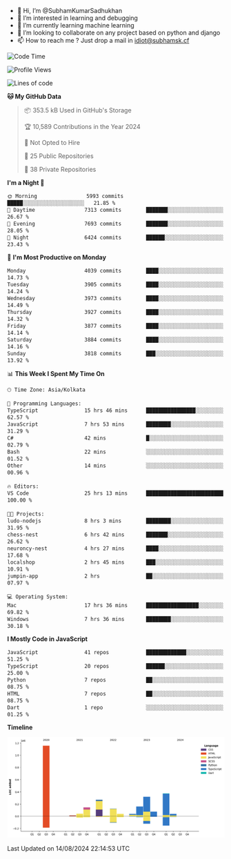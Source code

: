 - 👋 Hi, I’m @SubhamKumarSadhukhan
- 👀 I’m interested in learning and debugging
- 🌱 I’m currently learning machine learning
- 💞️ I’m looking to collaborate on any project based on python and django
- 📫 How to reach me ?
      Just drop a mail in idiot@subhamsk.cf

<!---
SubhamKumarSadhukhan/SubhamKumarSadhukhan is a ✨ special ✨ repository because its `README.md` (this file) appears on your GitHub profile.
You can click the Preview link to take a look at your changes.
--->


<!--START_SECTION:waka-->
![Code Time](http://img.shields.io/badge/Code%20Time-2%2C407%20hrs%2040%20mins-blue)

![Profile Views](http://img.shields.io/badge/Profile%20Views-1-blue)

![Lines of code](https://img.shields.io/badge/From%20Hello%20World%20I%27ve%20Written-2.8%20million%20lines%20of%20code-blue)

**🐱 My GitHub Data** 

> 📦 353.5 kB Used in GitHub's Storage 
 > 
> 🏆 10,589 Contributions in the Year 2024
 > 
> 🚫 Not Opted to Hire
 > 
> 📜 25 Public Repositories 
 > 
> 🔑 38 Private Repositories 
 > 
**I'm a Night 🦉** 

```text
🌞 Morning                5993 commits        █████░░░░░░░░░░░░░░░░░░░░   21.85 % 
🌆 Daytime                7313 commits        ███████░░░░░░░░░░░░░░░░░░   26.67 % 
🌃 Evening                7693 commits        ███████░░░░░░░░░░░░░░░░░░   28.05 % 
🌙 Night                  6424 commits        ██████░░░░░░░░░░░░░░░░░░░   23.43 % 
```
📅 **I'm Most Productive on Monday** 

```text
Monday                   4039 commits        ████░░░░░░░░░░░░░░░░░░░░░   14.73 % 
Tuesday                  3905 commits        ████░░░░░░░░░░░░░░░░░░░░░   14.24 % 
Wednesday                3973 commits        ████░░░░░░░░░░░░░░░░░░░░░   14.49 % 
Thursday                 3927 commits        ████░░░░░░░░░░░░░░░░░░░░░   14.32 % 
Friday                   3877 commits        ████░░░░░░░░░░░░░░░░░░░░░   14.14 % 
Saturday                 3884 commits        ████░░░░░░░░░░░░░░░░░░░░░   14.16 % 
Sunday                   3818 commits        ███░░░░░░░░░░░░░░░░░░░░░░   13.92 % 
```


📊 **This Week I Spent My Time On** 

```text
🕑︎ Time Zone: Asia/Kolkata

💬 Programming Languages: 
TypeScript               15 hrs 46 mins      ████████████████░░░░░░░░░   62.57 % 
JavaScript               7 hrs 53 mins       ████████░░░░░░░░░░░░░░░░░   31.29 % 
C#                       42 mins             █░░░░░░░░░░░░░░░░░░░░░░░░   02.79 % 
Bash                     22 mins             ░░░░░░░░░░░░░░░░░░░░░░░░░   01.52 % 
Other                    14 mins             ░░░░░░░░░░░░░░░░░░░░░░░░░   00.96 % 

🔥 Editors: 
VS Code                  25 hrs 13 mins      █████████████████████████   100.00 % 

🐱‍💻 Projects: 
ludo-nodejs              8 hrs 3 mins        ████████░░░░░░░░░░░░░░░░░   31.95 % 
chess-nest               6 hrs 42 mins       ███████░░░░░░░░░░░░░░░░░░   26.62 % 
neuroncy-nest            4 hrs 27 mins       ████░░░░░░░░░░░░░░░░░░░░░   17.68 % 
localshop                2 hrs 45 mins       ███░░░░░░░░░░░░░░░░░░░░░░   10.91 % 
jumpin-app               2 hrs               ██░░░░░░░░░░░░░░░░░░░░░░░   07.97 % 

💻 Operating System: 
Mac                      17 hrs 36 mins      █████████████████░░░░░░░░   69.82 % 
Windows                  7 hrs 36 mins       ████████░░░░░░░░░░░░░░░░░   30.18 % 
```

**I Mostly Code in JavaScript** 

```text
JavaScript               41 repos            █████████████░░░░░░░░░░░░   51.25 % 
TypeScript               20 repos            ██████░░░░░░░░░░░░░░░░░░░   25.00 % 
Python                   7 repos             ██░░░░░░░░░░░░░░░░░░░░░░░   08.75 % 
HTML                     7 repos             ██░░░░░░░░░░░░░░░░░░░░░░░   08.75 % 
Dart                     1 repo              ░░░░░░░░░░░░░░░░░░░░░░░░░   01.25 % 
```



**Timeline**

![Lines of Code chart](https://raw.githubusercontent.com/SubhamKumarSadhukhan/SubhamKumarSadhukhan/main/assets/bar_graph.png)


 Last Updated on 14/08/2024 22:14:53 UTC
<!--END_SECTION:waka-->
